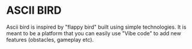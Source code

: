 # ASCII BIRD

Ascii bird is inspired by "flappy bird" built using simple technologies.
It is meant to be a platform that you can easily use "Vibe code" to add new features (obstacles, gameplay etc).